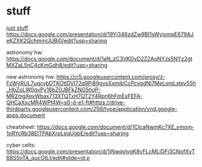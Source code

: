 # stuff
[just stuff 
](https://docs.google.com/presentation/d/19Yj346zdZw9BI1sWyismpE679AJeKZXK2QchmmUUBj0/edit?usp=sharing)https://docs.google.com/presentation/d/19Yj346zdZw9BI1sWyismpE679AJeKZXK2QchmmUUBj0/edit?usp=sharing


astronomy hw: https://docs.google.com/document/d/1aN_zC3VKDvD2Z2AoNYJs5NYz2gtMXZaL5nC4cKmGdh8/edit?usp=sharing

new astronomy hw:
https://ci5.googleusercontent.com/proxy/z-FzWyRUL7ugcybDTKOtlDVI72q9Pi89gysXxmjbCcPcvgdNl7MeLomLstev55h_HbZoLW0gvPy16bZ0JBFkZNG5hoP-MR2mgXexWbax713XTQTxH7QT2Y4Rpn6hFmExFEFA-QHCaXscMR4WPf4W=s0-d-e1-ft#https://drive-thirdparty.googleusercontent.com/256/type/application/vnd.google-apps.document

cheatsheet: https://docs.google.com/document/d/1ClcaNwmKc7XE_vmom-1nRYcRb38ElTPAbXrpLeqUgbE/edit?usp=sharing

cyber celts: https://docs.google.com/presentation/d/1jNwqvlvgK8vFLcMLiDFj3CNofXyT6BS5nTA_qucGtLI/edit#slide=id.p
